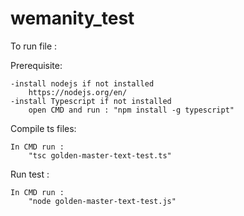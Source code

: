 # wemanity_test
To run file : 

Prerequisite: 

    -install nodejs if not installed
        https://nodejs.org/en/
    -install Typescript if not installed    
        open CMD and run : "npm install -g typescript"
        
Compile ts files:

    In CMD run :
        "tsc golden-master-text-test.ts"
        
Run test :

    In CMD run :
        "node golden-master-text-test.js"
